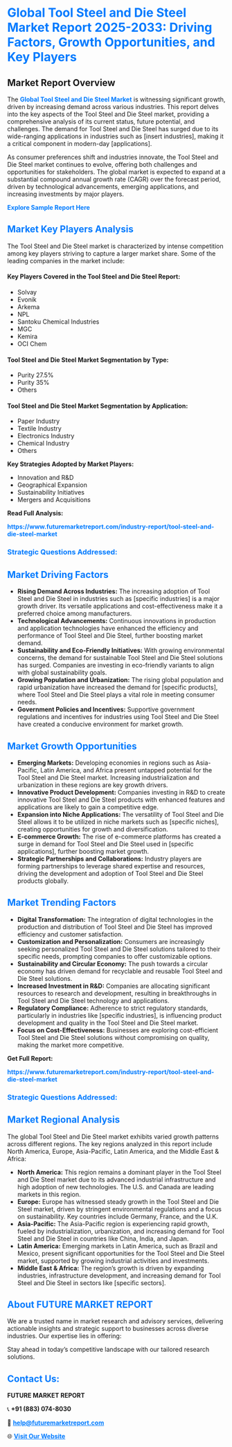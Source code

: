 <h1 style="color: #007BFF;">Global Tool Steel and Die Steel Market Report 2025-2033: Driving Factors, Growth Opportunities, and Key Players</h1>

<section id="overview">
<h2>Market Report Overview</h2>
<p>The <a href="https://www.futuremarketreport.com/industry-report/tool-steel-and-die-steel-market" style="color: #007BFF; text-decoration: none;"><strong>Global Tool Steel and Die Steel Market</strong></a> is witnessing significant growth, driven by increasing demand across various industries. This report delves into the key aspects of the Tool Steel and Die Steel market, providing a comprehensive analysis of its current status, future potential, and challenges. The demand for Tool Steel and Die Steel has surged due to its wide-ranging applications in industries such as [insert industries], making it a critical component in modern-day [applications].</p>
<p>As consumer preferences shift and industries innovate, the Tool Steel and Die Steel market continues to evolve, offering both challenges and opportunities for stakeholders. The global market is expected to expand at a substantial compound annual growth rate (CAGR) over the forecast period, driven by technological advancements, emerging applications, and increasing investments by major players.</p>
</section>

<section id="overview">
<p><a href="https://www.futuremarketreport.com/request-sample/reportId=33387" style="color: #007BFF; text-decoration: none;"><strong>Explore Sample Report Here</strong></a></p>
</section>

<section id="key-players">
<h2 style="color: #007BFF;">Market Key Players Analysis</h2>
<p>The Tool Steel and Die Steel market is characterized by intense competition among key players striving to capture a larger market share. Some of the leading companies in the market include:</p>
<h4>Key Players Covered in the Tool Steel and Die Steel Report:</h4>
<ul><li>Solvay</li><li>Evonik</li><li>Arkema</li><li>NPL</li><li>Santoku Chemical Industries</li><li>MGC</li><li>Kemira</li><li>OCI Chem</li></ul>
<h4>Tool Steel and Die Steel Market Segmentation by Type:</h4>
<ul><li>Purity 27.5%</li><li>Purity 35%</li><li>Others</li></ul>

<h4>Tool Steel and Die Steel Market Segmentation by Application:</h4>
<ul><li>Paper Industry</li><li>Textile Industry</li><li>Electronics Industry</li><li>Chemical Industry</li><li>Others</li></ul>
<p><strong>Key Strategies Adopted by Market Players:</strong></p>
<ul>
<li>Innovation and R&D</li>
<li>Geographical Expansion</li>
<li>Sustainability Initiatives</li>
<li>Mergers and Acquisitions</li>
</ul>
</section>

<section>
<p><strong>Read Full Analysis: </strong></p><a href="https://www.futuremarketreport.com/industry-report/tool-steel-and-die-steel-market" style="color: #007BFF; text-decoration: none;"><strong>https://www.futuremarketreport.com/industry-report/tool-steel-and-die-steel-market</strong></a>
<h3 style="color: #007BFF;">Strategic Questions Addressed:</h3>
</section>

<section id="driving-factors">
<h2 style="color: #007BFF;">Market Driving Factors</h2>
<ul>
<li><strong>Rising Demand Across Industries:</strong> The increasing adoption of Tool Steel and Die Steel in industries such as [specific industries] is a major growth driver. Its versatile applications and cost-effectiveness make it a preferred choice among manufacturers.</li>
<li><strong>Technological Advancements:</strong> Continuous innovations in production and application technologies have enhanced the efficiency and performance of Tool Steel and Die Steel, further boosting market demand.</li>
<li><strong>Sustainability and Eco-Friendly Initiatives:</strong> With growing environmental concerns, the demand for sustainable Tool Steel and Die Steel solutions has surged. Companies are investing in eco-friendly variants to align with global sustainability goals.</li>
<li><strong>Growing Population and Urbanization:</strong> The rising global population and rapid urbanization have increased the demand for [specific products], where Tool Steel and Die Steel plays a vital role in meeting consumer needs.</li>
<li><strong>Government Policies and Incentives:</strong> Supportive government regulations and incentives for industries using Tool Steel and Die Steel have created a conducive environment for market growth.</li>
</ul>
</section>

<section id="growth-opportunities">
<h2 style="color: #007BFF;">Market Growth Opportunities</h2>
<ul>
<li><strong>Emerging Markets:</strong> Developing economies in regions such as Asia-Pacific, Latin America, and Africa present untapped potential for the Tool Steel and Die Steel market. Increasing industrialization and urbanization in these regions are key growth drivers.</li>
<li><strong>Innovative Product Development:</strong> Companies investing in R&D to create innovative Tool Steel and Die Steel products with enhanced features and applications are likely to gain a competitive edge.</li>
<li><strong>Expansion into Niche Applications:</strong> The versatility of Tool Steel and Die Steel allows it to be utilized in niche markets such as [specific niches], creating opportunities for growth and diversification.</li>
<li><strong>E-commerce Growth:</strong> The rise of e-commerce platforms has created a surge in demand for Tool Steel and Die Steel used in [specific applications], further boosting market growth.</li>
<li><strong>Strategic Partnerships and Collaborations:</strong> Industry players are forming partnerships to leverage shared expertise and resources, driving the development and adoption of Tool Steel and Die Steel products globally.</li>
</ul>
</section>

<section id="trending-factors">
<h2 style="color: #007BFF;">Market Trending Factors</h2>
<ul>
<li><strong>Digital Transformation:</strong> The integration of digital technologies in the production and distribution of Tool Steel and Die Steel has improved efficiency and customer satisfaction.</li>
<li><strong>Customization and Personalization:</strong> Consumers are increasingly seeking personalized Tool Steel and Die Steel solutions tailored to their specific needs, prompting companies to offer customizable options.</li>
<li><strong>Sustainability and Circular Economy:</strong> The push towards a circular economy has driven demand for recyclable and reusable Tool Steel and Die Steel solutions.</li>
<li><strong>Increased Investment in R&D:</strong> Companies are allocating significant resources to research and development, resulting in breakthroughs in Tool Steel and Die Steel technology and applications.</li>
<li><strong>Regulatory Compliance:</strong> Adherence to strict regulatory standards, particularly in industries like [specific industries], is influencing product development and quality in the Tool Steel and Die Steel market.</li>
<li><strong>Focus on Cost-Effectiveness:</strong> Businesses are exploring cost-efficient Tool Steel and Die Steel solutions without compromising on quality, making the market more competitive.</li>
</ul>
</section>

<section>
<p><strong>Get Full Report: </strong></p><a href="https://www.futuremarketreport.com/industry-report/tool-steel-and-die-steel-market" style="color: #007BFF; text-decoration: none;"><strong>https://www.futuremarketreport.com/industry-report/tool-steel-and-die-steel-market</strong></a>
<h3 style="color: #007BFF;">Strategic Questions Addressed:</h3>
</section>


<section id="regional-analysis">
<h2 style="color: #007BFF;">Market Regional Analysis</h2>
<p>The global Tool Steel and Die Steel market exhibits varied growth patterns across different regions. The key regions analyzed in this report include North America, Europe, Asia-Pacific, Latin America, and the Middle East & Africa:</p>
<ul>
<li><strong>North America:</strong> This region remains a dominant player in the Tool Steel and Die Steel market due to its advanced industrial infrastructure and high adoption of new technologies. The U.S. and Canada are leading markets in this region.</li>
<li><strong>Europe:</strong> Europe has witnessed steady growth in the Tool Steel and Die Steel market, driven by stringent environmental regulations and a focus on sustainability. Key countries include Germany, France, and the U.K.</li>
<li><strong>Asia-Pacific:</strong> The Asia-Pacific region is experiencing rapid growth, fueled by industrialization, urbanization, and increasing demand for Tool Steel and Die Steel in countries like China, India, and Japan.</li>
<li><strong>Latin America:</strong> Emerging markets in Latin America, such as Brazil and Mexico, present significant opportunities for the Tool Steel and Die Steel market, supported by growing industrial activities and investments.</li>
<li><strong>Middle East & Africa:</strong> The region’s growth is driven by expanding industries, infrastructure development, and increasing demand for Tool Steel and Die Steel in sectors like [specific sectors].</li>
</ul>
</section>

<footer>
<h2 style="color: #007BFF;">About FUTURE MARKET REPORT</h2>
<p>We are a trusted name in market research and advisory services, delivering actionable insights and strategic support to businesses across diverse industries. Our expertise lies in offering:</p>

<p>Stay ahead in today’s competitive landscape with our tailored research solutions.</p>

<h2 style="color: #007BFF;">Contact Us:</h2>
<p><strong>FUTURE MARKET REPORT</strong></p>
<p>📞 <strong>+91 (883) 074-8030</strong></p>
<p>📧 <strong><a href="mailto:help@futuremarketreport.com" style="color: #007BFF;">help@futuremarketreport.com</a></strong></p>
<p>🌐 <strong><a href="https://www.futuremarketreport.com/" style="color: #007BFF;">Visit Our Website</a></strong></p>
</footer>